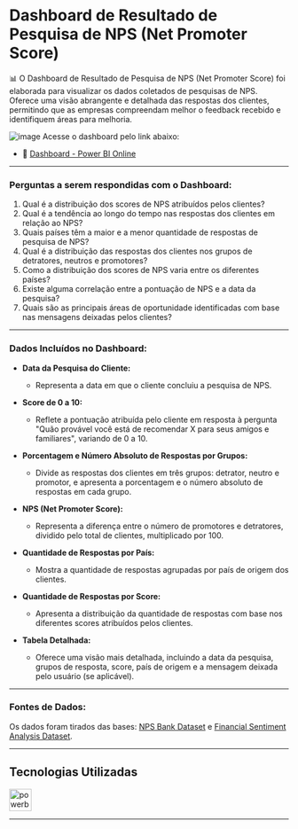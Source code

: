 # Dashboard de Resultado de Pesquisa de NPS (Net Promoter Score)
📊 O Dashboard de Resultado de Pesquisa de NPS (Net Promoter Score) foi elaborada para visualizar os dados coletados de pesquisas de NPS. Oferece uma visão abrangente e detalhada das respostas dos clientes, permitindo que as empresas compreendam melhor o feedback recebido e identifiquem áreas para melhoria.

![image](https://github.com/marianamoledo/PowerBI_Pesquisa_NPS/assets/143563078/7105e497-f1d0-49dd-abc4-087c1e6b74a2)
Acesse o dashboard pelo link abaixo:
 - 🔗 [Dashboard - Power BI Online](https://app.powerbi.com/view?r=eyJrIjoiYzc2NjAxYzUtYjNiYi00YjM2LWEwZjEtNzczMDE0M2UxZTNlIiwidCI6IjI4MTgxNWViLWUwYjgtNGY2Yi1iMmRjLTBiY2U1ODQwMDI5NiJ9)
---
### Perguntas a serem respondidas com o Dashboard:
1. Qual é a distribuição dos scores de NPS atribuídos pelos clientes?
2. Qual é a tendência ao longo do tempo nas respostas dos clientes em relação ao NPS?
3. Quais países têm a maior e a menor quantidade de respostas de pesquisa de NPS?
4. Qual é a distribuição das respostas dos clientes nos grupos de detratores, neutros e promotores?
5. Como a distribuição dos scores de NPS varia entre os diferentes países?
6. Existe alguma correlação entre a pontuação de NPS e a data da pesquisa?
7. Quais são as principais áreas de oportunidade identificadas com base nas mensagens deixadas pelos clientes?
---
### Dados Incluídos no Dashboard:
- **Data da Pesquisa do Cliente:**
  - Representa a data em que o cliente concluiu a pesquisa de NPS.
  
- **Score de 0 a 10:**
  - Reflete a pontuação atribuída pelo cliente em resposta à pergunta "Quão provável você está de recomendar X para seus amigos e familiares", variando de 0 a 10.
  
- **Porcentagem e Número Absoluto de Respostas por Grupos:**
  - Divide as respostas dos clientes em três grupos: detrator, neutro e promotor, e apresenta a porcentagem e o número absoluto de respostas em cada grupo.
  
- **NPS (Net Promoter Score):**
  - Representa a diferença entre o número de promotores e detratores, dividido pelo total de clientes, multiplicado por 100.
  
- **Quantidade de Respostas por País:**
  - Mostra a quantidade de respostas agrupadas por país de origem dos clientes.
  
- **Quantidade de Respostas por Score:**
  - Apresenta a distribuição da quantidade de respostas com base nos diferentes scores atribuídos pelos clientes.

- **Tabela Detalhada:**
  - Oferece uma visão mais detalhada, incluindo a data da pesquisa, grupos de resposta, score, país de origem e a mensagem deixada pelo usuário (se aplicável).
---
### Fontes de Dados:
Os dados foram tirados das bases: [NPS Bank Dataset](https://www.kaggle.com/datasets/charlottetu/npsbank?resource=download) e [Financial Sentiment Analysis Dataset](https://www.kaggle.com/datasets/sbhatti/financial-sentiment-analysis).

---
## Tecnologias Utilizadas
<p align="left">  
  <a href="https://powerbi.microsoft.com/" target="_blank" rel="noreferrer"> <img src="https://upload.wikimedia.org/wikipedia/commons/thumb/c/cf/New_Power_BI_Logo.svg/630px-New_Power_BI_Logo.svg.png" alt="powerbi" width="40" height="40"/> 
</p> 

---
